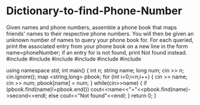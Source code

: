 # Dictionary-to-find-Phone-Number
Given  names and phone numbers, assemble a phone book that maps friends' names to their respective phone numbers. You will then be given an unknown number of names to query your phone book for. For each  queried, print the associated entry from your phone book on a new line in the form name=phoneNumber; if an entry for  is not found, print Not found instead.
#include <cmath>
#include <cstdio>
#include <vector>
#include <iostream>
#include <algorithm>
#include<map>

using namespace std;
int main()
{
    int n;
    string name;
    long num;
    cin >> n;
    cin.ignore();
    map <string,long> pbook;
    for (int i=0;i<n;i++)
    {
        cin >> name;
        cin >> num;
        pbook[name] = num;
    }
    while(cin>>name) 
    {
        if (pbook.find(name)!=pbook.end())
            cout<<name<<"="<<pbook.find(name)->second<<endl;
        else
            cout<<"Not found"<<endl;
    }
    return 0;
}
